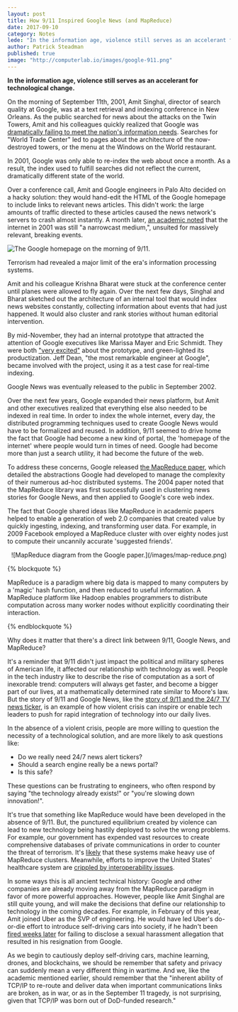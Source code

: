 ```yaml
---
layout: post
title: How 9/11 Inspired Google News (and MapReduce)
date: 2017-09-10
category: Notes
lede: "In the information age, violence still serves as an accelerant for technological change."
author: Patrick Steadman
published: true
image: "http://computerlab.io/images/google-911.png"
---
```


__In the information age, violence still serves as an accelerant for technological change.__

On the morning of September 11th, 2001, Amit Singhal, director of search quality
at Google, was at a text retrieval and indexing conference in New Orleans. As
the public searched for news about the attacks on the Twin Towers, Amit and his
colleagues quickly realized that Google was [dramatically failing to meet the
nation's information needs](https://youtu.be/mTBShTwCnD4?t=2m). Searches for
"World Trade Center" led to pages about the architecture of the now-destroyed
towers, or the menu at the Windows on the World restaurant.

In 2001, Google was only able to re-index the web about once a month. As a
result, the index used to fulfill searches did not reflect the current,
dramatically different state of the world.

Over a conference call, Amit and Google engineers in Palo Alto decided on a
hacky solution: they would hand-edit the HTML of the Google homepage to include
links to relevant news articles. This didn't work: the large amounts of traffic
directed to these articles caused the news network's servers to crash almost
instantly. A month later, [an academic noted](http://bit.ly/2eOZa7d) that the
internet in 2001 was still "a narrowcast medium,", unsuited for massively
relevant, breaking events.


![The Google homepage on the morning of 9/11](/images/google-911.png "9/11").


Terrorism had revealed a major limit of the era's information processing
systems.

Amit and his colleague Krishna Bharat were stuck at the conference center until
planes were allowed to fly again. Over the next few days, Singhal and Bharat
sketched out the architecture of an internal tool that would index news
websites constantly, collecting information about events that had just
happened. It would also cluster and rank stories without human editorial
intervention.

By mid-November, they had an internal prototype that attracted the attention of
Google executives like Marissa Mayer and Eric Schmidt. They were both ["very
excited"](https://www.digitalriptide.org/person/krishna-bharat/) about the
prototype, and green-lighted its productization. Jeff Dean, "the most
remarkable engineer at Google", became involved with the project, using it as a
test case for real-time indexing.

Google News was eventually released to the public in September 2002.

Over the next few years, Google expanded their news platform, but Amit and
other executives realized that everything else also needed to be indexed in
real time. In order to index the whole internet, every day, the distributed
programming techniques used to create Google News would have to be formalized
and reused. In addition, 9/11 seemed to drive home the fact that Google had
become a new kind of portal, the 'homepage of the internet' where people would
turn in times of need. Google had become more than just a search utility, it
had become the future of the web.

To address these concerns, Google released [the MapReduce
paper](http://bit.ly/2wiDFlp), which detailed the abstractions Google had
developed to manage the complexity of their numerous ad-hoc distributed
systems. The 2004 paper noted that the MapReduce library was first successfully
used in clustering news stories for Google News, and then applied to Google's
core web index.

The fact that Google shared ideas like MapReduce in academic papers helped to
enable a generation of web 2.0 companies that created value by quickly
ingesting, indexing, and transforming user data. For example, in 2009 Facebook
employed a MapReduce cluster with over eighty nodes just to compute their
uncannily accurate 'suggested friends'.

<center>
![MapReduce diagram from the Google paper.](/images/map-reduce.png)
</center>

{% blockquote %}

MapReduce is a paradigm where big data is mapped to many computers by a 'magic'
hash function, and then reduced to useful information. A MapReduce platform like
Hadoop enables programmers to distribute computation across many worker nodes
without explicitly coordinating their interaction.

{% endblockquote %}

Why does it matter that there's a direct link between 9/11, Google News, and
MapReduce?

It's a reminder that 9/11 didn't just impact the political and military spheres
of American life, it affected our relationship with technology as well. People
in the tech industry like to describe the rise of computation as a sort of
inexorable trend: computers will always get faster, and become a bigger part of
our lives, at a mathematically determined rate similar to Moore's law. But the
story of 9/11 and Google News, like the [story of 9/11 and the 24/7 TV news
ticker](http://bit.ly/2jglZ8U), is an example of how violent crisis can inspire
or enable tech leaders to push for rapid integration of technology into our
daily lives.

In the absence of a violent crisis, people are more willing to question the
necessity of a technological solution, and are more likely to ask questions
like:

- Do we really need 24/7 news alert tickers?
- Should a search engine really be a news portal?
- Is this safe?

These questions can be frustrating to engineers, who often respond by saying "the
technology already exists!" or "you're slowing down innovation!".

It's true that something like MapReduce would have been developed in the
absence of 9/11. But, the punctured equilibrium created by violence can lead to
new technology being hastily deployed to solve the wrong problems. For example,
our government has expended vast resources to create comprehensive databases of
private communications in order to counter the threat of terrorism. It's
[likely](http://bit.ly/2wUcyPw) that these systems make heavy use of MapReduce
clusters. Meanwhile, efforts to improve the United States' healthcare system
are [crippled by interoperability issues](http://bit.ly/2wTA4xQ).

In some ways this is all ancient technical history: Google and other companies
are already moving away from the MapReduce paradigm in favor of more powerful
approaches. However, people like Amit Singhal are still quite young, and will
make the decisions that define our relationship to technology in the coming
decades.  For example, in February of this year, Amit joined Uber as the SVP of
engineering. He would have led Uber's do-or-die effort to introduce self-driving
cars into society, if he hadn't been [fired weeks later](http://bit.ly/2jg8JB9)
for failing to disclose a sexual harassment allegation that resulted in his
resignation from Google.

As we begin to cautiously deploy self-driving cars, machine learning, drones,
and blockchains, we should be remember that safety and privacy can suddenly mean
a very different thing in wartime. And we, like the academic mentioned
earlier, should remember that the "inherent ability of TCP/IP to re-route and
deliver data when important communications links are broken, as in war, or as in
the September 11 tragedy, is not surprising, given that TCP/IP was born out of
DoD-funded research."
